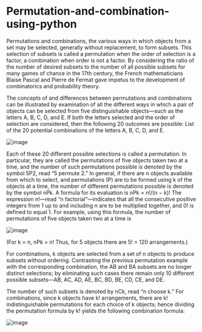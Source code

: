 # Permutation-and-combination-using-python

Permutations and combinations, the various ways in which objects from a set may be selected, generally without replacement, to form subsets. This selection of subsets is called a permutation when the order of selection is a factor, a combination when order is not a factor. By considering the ratio of the number of desired subsets to the number of all possible subsets for many games of chance in the 17th century, the French mathematicians Blaise Pascal and Pierre de Fermat gave impetus to the development of combinatorics and probability theory.

The concepts of and differences between permutations and combinations can be illustrated by examination of all the different ways in which a pair of objects can be selected from five distinguishable objects—such as the letters A, B, C, D, and E. If both the letters selected and the order of selection are considered, then the following 20 outcomes are possible:
List of the 20 potential combinations of the letters A, B, C, D, and E.

![image](https://github.com/deva-246/Permutation-and-combination-using-python/assets/75877347/b4aeafff-c5fc-42f0-a24d-801baee0135a)

Each of these 20 different possible selections is called a permutation. In particular, they are called the permutations of five objects taken two at a time, and the number of such permutations possible is denoted by the symbol 5P2, read “5 permute 2.” In general, if there are n objects available from which to select, and permutations (P) are to be formed using k of the objects at a time, the number of different permutations possible is denoted by the symbol nPk. A formula for its evaluation is
nPk = n!/(n − k)!
The expression n!—read “n factorial”—indicates that all the consecutive positive integers from 1 up to and including n are to be multiplied together, and 0! is defined to equal 1. For example, using this formula, the number of permutations of five objects taken two at a time is

![image](https://github.com/deva-246/Permutation-and-combination-using-python/assets/75877347/156cfc84-bc65-42f4-8453-a8f2ec9439db)


(For k = n, nPk = n! Thus, for 5 objects there are 5! = 120 arrangements.)

For combinations, k objects are selected from a set of n objects to produce subsets without ordering. Contrasting the previous permutation example with the corresponding combination, the AB and BA subsets are no longer distinct selections; by eliminating such cases there remain only 10 different possible subsets—AB, AC, AD, AE, BC, BD, BE, CD, CE, and DE.

The number of such subsets is denoted by nCk, read “n choose k.” For combinations, since k objects have k! arrangements, there are k! indistinguishable permutations for each choice of k objects; hence dividing the permutation formula by k! yields the following combination formula:

![image](https://github.com/deva-246/Permutation-and-combination-using-python/assets/75877347/a0fd1122-381e-45f8-a446-eea57e722930)



